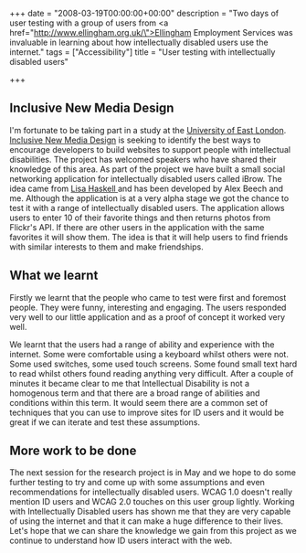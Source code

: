 +++
date = "2008-03-19T00:00:00+00:00"
description = "Two days of user testing with a group of users from <a href=\"http://www.ellingham.org.uk/\">Ellingham Employment Services</a> was invaluable in learning about how intellectually disabled users use the internet."
tags = ["Accessibility"]
title = "User testing with intellectually disabled users"

+++
## Inclusive New Media Design

I'm fortunate to be taking part in a study at the [University of East London][1]. [Inclusive New Media Design][2] is seeking to identify the best ways to encourage developers to build websites to support people with intellectual disabilities. The project has welcomed speakers who have shared their knowledge of this area. As part of the project we have built a small social networking application for intellectually disabled users called iBrow. The idea came from [Lisa Haskell ][3] and has been developed by Alex Beech and me. Although the application is at a very alpha stage we got the chance to test it with a range of intellectually disabled users. The application allows users to enter 10 of their favorite things and then returns photos from Flickr's API. If there are other users in the application with the same favorites it will show them. The idea is that it will help users to find friends with similar interests to them and make friendships.

## What we learnt

Firstly we learnt that the people who came to test were first and foremost people. They were funny, interesting and engaging. The users responded very well to our little application and as a proof of concept it worked very well.

We learnt that the users had a range of ability and experience with the internet. Some were comfortable using a keyboard whilst others were not. Some used switches, some used touch screens. Some found small text hard to read whilst others found reading anything very difficult. After a couple of minutes it became clear to me that Intellectual Disability is not a homogenous term and that there are a broad range of abilities and conditions within this term. It would seem there are a common set of techniques that you can use to improve sites for ID users and it would be great if we can iterate and test these assumptions. 

## More work to be done

The next session for the research project is in May and we hope to do some further testing to try and come up with some assumptions and even recommendations for intellectually disabled users. WCAG 1.0 doesn't really mention ID users and WCAG 2.0 touches on this user group lightly. Working with Intellectually Disabled users has shown me that they are very capable of using the internet and that it can make a huge difference to their lives. Let's hope that we can share the knowledge we gain from this project as we continue to understand how ID users interact with the web.

 [1]: http://www.uel.ac.uk/
 [2]: http://www.inclusivenewmedia.org/
 [3]: http://www.southspace.org/
